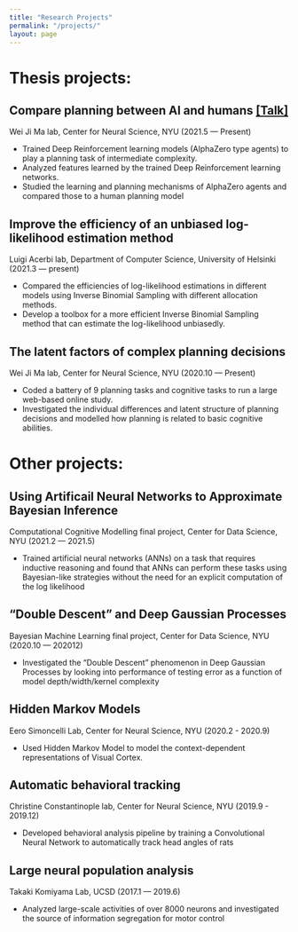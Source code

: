```yaml
---
title: "Research Projects"
permalink: "/projects/"
layout: page
---
```

# Thesis projects:

## Compare planning between AI and humans [[Talk]](/0314_CNS_Labtalk.pdf)
Wei Ji Ma lab, Center for Neural Science, NYU (2021.5 — Present)
 - Trained Deep Reinforcement learning models (AlphaZero type agents) to play a planning task of intermediate complexity.
 - Analyzed features learned by the trained Deep Reinforcement learning networks.
 - Studied the learning and planning mechanisms of AlphaZero agents and compared those to a human planning model

## Improve the efficiency of an unbiased log-likelihood estimation method 
Luigi Acerbi lab, Department of Computer Science, University of Helsinki (2021.3 — present)
 - Compared the efficiencies of log-likelihood estimations in different models using Inverse Binomial Sampling with different
allocation methods.
 - Develop a toolbox for a more efficient Inverse Binomial Sampling method that can estimate the log-likelihood unbiasedly.

## The latent factors of complex planning decisions
Wei Ji Ma lab, Center for Neural Science, NYU (2020.10 — Present)
 - Coded a battery of 9 planning tasks and cognitive tasks to run a large web-based online study.
 - Investigated the individual differences and latent structure of planning decisions and modelled how planning is related to basic cognitive abilities.

# Other projects:

## Using Artificail Neural Networks to Approximate Bayesian Inference
Computational Cognitive Modelling final project, Center for Data Science, NYU (2021.2 — 2021.5)
 - Trained artificial neural networks (ANNs) on a task that requires inductive reasoning and found that ANNs can perform these tasks using Bayesian-like strategies without the need for an explicit computation of the log likelihood

## “Double Descent” and Deep Gaussian Processes
Bayesian Machine Learning final project, Center for Data Science, NYU (2020.10 — 202012)
 - Investigated the “Double Descent” phenomenon in Deep Gaussian Processes by looking into performance of testing error as a function of model depth/width/kernel complexity

## Hidden Markov Models
Eero Simoncelli Lab, Center for Neural Science, NYU (2020.2 - 2020.9)
 - Used Hidden Markov Model to model the context-dependent representations of Visual Cortex.

## Automatic behavioral tracking 
Christine Constantinople lab, Center for Neural Science, NYU (2019.9 - 2019.12)
 - Developed behavioral analysis pipeline by training a Convolutional Neural Network to automatically track head angles of rats

## Large neural population analysis 
Takaki Komiyama Lab, UCSD (2017.1 — 2019.6)
 - Analyzed large-scale activities of over 8000 neurons and investigated the source of information segregation for motor control

 
